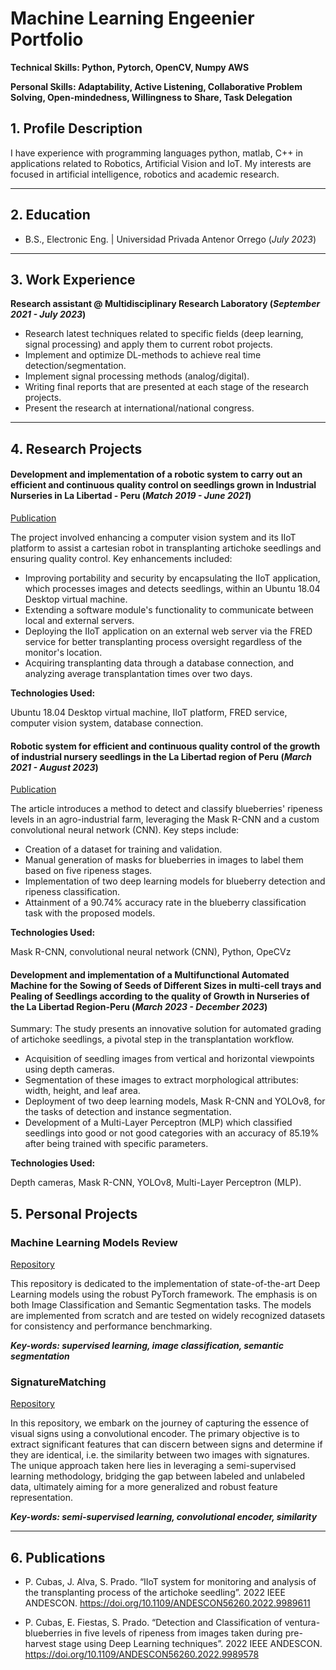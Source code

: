 # Machine Learning Engeenier Portfolio

**Technical Skills: Python, Pytorch, OpenCV, Numpy AWS**

**Personal Skills: Adaptability, Active Listening, Collaborative Problem Solving, Open-mindedness, Willingness to Share, Task Delegation**

## 1. Profile Description
I have experience with programming languages python, matlab, C++ in applications related to Robotics, Artificial Vision and IoT. My interests are focused in artificial intelligence, robotics and academic research.

---
## 2. Education
- B.S., Electronic Eng. | Universidad Privada Antenor Orrego (_July 2023_)

---
## 3. Work Experience
**Research assistant @ Multidisciplinary Research Laboratory (_September 2021 - July 2023_)**
- Research latest techniques related to specific fields (deep learning, signal processing) and apply them to current robot projects.
- Implement and optimize DL-methods to achieve real time detection/segmentation.
- Implement signal processing methods (analog/digital).
- Writing final reports that are presented at each stage of the research projects.
- Present the research at international/national congress.

----
## 4. Research Projects

#### Development and implementation of a robotic system to carry out an efficient and continuous quality control on seedlings grown in Industrial Nurseries in La Libertad - Peru (_Match 2019 - June 2021_)

[Publication](https://doi.org/10.1109/ANDESCON56260.2022.9989611)

The project involved enhancing a computer vision system and its IIoT platform to assist a cartesian robot in transplanting artichoke seedlings and ensuring quality control. Key enhancements included:

- Improving portability and security by encapsulating the IIoT application, which processes images and detects seedlings, within an Ubuntu 18.04 Desktop virtual machine.
- Extending a software module's functionality to communicate between local and external servers.
- Deploying the IIoT application on an external web server via the FRED service for better transplanting process oversight regardless of the monitor's location.
- Acquiring transplanting data through a database connection, and analyzing average transplantation times over two days.

**Technologies Used:**

Ubuntu 18.04 Desktop virtual machine, IIoT platform, FRED service, computer vision system, database connection.



#### Robotic system for efficient and continuous quality control of the growth of industrial nursery seedlings in the La Libertad region of Peru (_March 2021 - August 2023_)

[Publication](https://doi.org/10.1109/ANDESCON56260.2022.9989578)

The article introduces a method to detect and classify blueberries' ripeness levels in an agro-industrial farm, leveraging the Mask R-CNN and a custom convolutional neural network (CNN). Key steps include:

- Creation of a dataset for training and validation.
- Manual generation of masks for blueberries in images to label them based on five ripeness stages.
- Implementation of two deep learning models for blueberry detection and ripeness classification.
- Attainment of a 90.74% accuracy rate in the blueberry classification task with the proposed models.

**Technologies Used:**

Mask R-CNN, convolutional neural network (CNN), Python, OpeCVz

#### Development and implementation of a Multifunctional Automated Machine for the Sowing of Seeds of Different Sizes in multi-cell trays and Pealing of Seedlings according to the quality of Growth in Nurseries of the La Libertad Region-Peru (_March 2023 - December 2023_)

Summary:
The study presents an innovative solution for automated grading of artichoke seedlings, a pivotal step in the transplantation workflow.

- Acquisition of seedling images from vertical and horizontal viewpoints using depth cameras.
- Segmentation of these images to extract morphological attributes: width, height, and leaf area.
- Deployment of two deep learning models, Mask R-CNN and YOLOv8, for the tasks of detection and instance segmentation.
- Development of a Multi-Layer Perceptron (MLP) which classified seedlings into good or not good categories with an accuracy of 85.19% after being trained with specific parameters.

**Technologies Used:**

Depth cameras, Mask R-CNN, YOLOv8, Multi-Layer Perceptron (MLP).
## 5. Personal Projects

### Machine Learning Models Review 
[Repository](https://github.com/pQbas/Machine-Learning-Models-Review.git)

This repository is dedicated to the implementation of state-of-the-art Deep Learning models using the robust PyTorch framework. The emphasis is on both Image Classification and Semantic Segmentation tasks. The models are implemented from scratch and are tested on widely recognized datasets for consistency and performance benchmarking.

***Key-words: supervised learning, image classification, semantic segmentation***


### SignatureMatching 
[Repository](https://github.com/pQbas/SignatureMatcher.git)

In this repository, we embark on the journey of capturing the essence of visual signs using a convolutional encoder. The primary objective is to extract significant features that can discern between signs and determine if they are identical, i.e. the similarity between two images with signatures. The unique approach taken here lies in leveraging a semi-supervised learning methodology, bridging the gap between labeled and unlabeled data, ultimately aiming for a more generalized and robust feature representation.

***Key-words: semi-supervised learning, convolutional encoder, similarity***

---

## 6. Publications

- P. Cubas, J. Alva, S. Prado. “IIoT system for monitoring and analysis of the transplanting process of the artichoke seedling”. 2022 IEEE ANDESCON. https://doi.org/10.1109/ANDESCON56260.2022.9989611

- P. Cubas, E. Fiestas, S. Prado. “Detection and Classification of ventura-blueberries in five levels of ripeness from images taken during pre-harvest stage using Deep Learning techniques”. 2022 IEEE ANDESCON. https://doi.org/10.1109/ANDESCON56260.2022.9989578